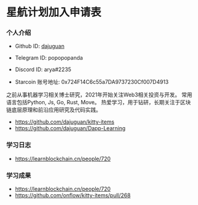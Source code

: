 

# 星航计划加入申请表

### 个人介绍

* Github ID: [dajuguan](https://github.com/dajuguan)

* Telegram ID: popopopanda

* Discord ID: arya#2235

* Starcoin 账号地址: 0x724F14C6c55a7DA9737230Cf007D4913


之前从事机器学习相关博士研究，2021年开始关注Web3相关投资与开发。
常用语言包括Python, Js, Go, Rust, Move。
热爱学习，用于钻研，长期关注于区块链底层原理和前沿应用研究及代码实践。

* https://github.com/dajuguan/kitty-items 
* https://github.com/dajuguan/Dapp-Learning

### 学习日志

* https://learnblockchain.cn/people/720

### 学习成果

* https://learnblockchain.cn/people/720
* https://github.com/onflow/kitty-items/pull/268





